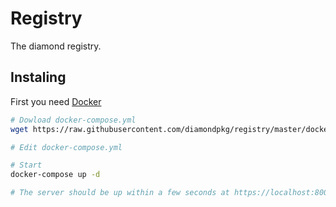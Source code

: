 # Registry
The diamond registry.

## Instaling
First you need [Docker](https://www.docker.com/)

```bash
# Dowload docker-compose.yml
wget https://raw.githubusercontent.com/diamondpkg/registry/master/docker-compose.yml.example docker-compose.yml

# Edit docker-compose.yml

# Start
docker-compose up -d

# The server should be up within a few seconds at https://localhost:8000
```